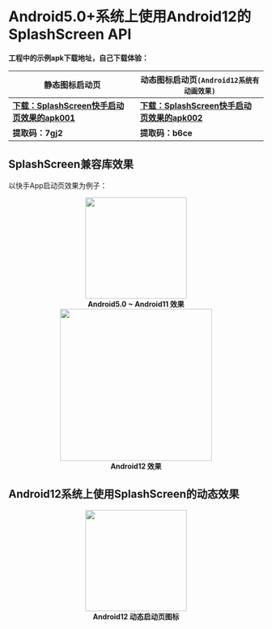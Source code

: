 # Android5.0+系统上使用Android12的SplashScreen API

**工程中的示例apk下载地址，自己下载体验：**  

| 静态图标启动页 | 动态图标启动页`(Android12系统有动画效果)` |
| --- | --- |
| [**下载：SplashScreen快手启动页效果的apk001**](https://wws.lanzoui.com/iV0M5vexz7a) |  [**下载：SplashScreen快手启动页效果的apk002**](https://wws.lanzoui.com/ijLzZvezk1g)|
| **提取码：7gj2**  | **提取码：b6ce** |

## SplashScreen兼容库效果
以快手App启动页效果为例子：

<div align="center"><img width="200px" src="https://p1-juejin.byteimg.com/tos-cn-i-k3u1fbpfcp/a10298859a69474fb037cfbc41eac612~tplv-k3u1fbpfcp-watermark.image?"/><br/><b>Android5.0 ~ Android11 效果</b> <div><img height="300px" src="https://p3-juejin.byteimg.com/tos-cn-i-k3u1fbpfcp/2371544228104b7f8db55dae16edf274~tplv-k3u1fbpfcp-watermark.image?"/><br/><b>Android12 效果</b></div></div>


## Android12系统上使用SplashScreen的动态效果
<div align="center">
<img height="200px" src="https://p9-juejin.byteimg.com/tos-cn-i-k3u1fbpfcp/4f0a092412344396a86a2bf09295db1c~tplv-k3u1fbpfcp-watermark.image?"/><br/><b>Android12 动态启动页图标</b>
</div>
